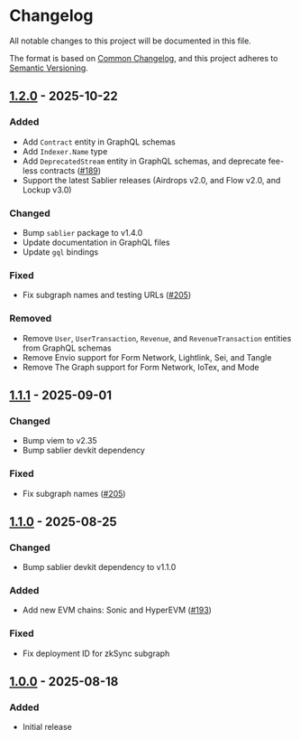 # Changelog

All notable changes to this project will be documented in this file.

The format is based on [Common Changelog](https://common-changelog.org/), and this project adheres to
[Semantic Versioning](https://semver.org/spec/v2.0.0.html).

[1.2.0]: https://github.com/sablier-labs/indexers/compare/v1.1.1...v1.2.0
[1.1.1]: https://github.com/sablier-labs/indexers/compare/v1.1.0...v1.1.1
[1.1.0]: https://github.com/sablier-labs/indexers/compare/v1.0.0...v1.1.0
[1.0.0]: https://github.com/sablier-labs/indexers/releases/tag/v1.0.0

## [1.2.0] - 2025-10-22

### Added

- Add `Contract` entity in GraphQL schemas
- Add `Indexer.Name` type
- Add `DeprecatedStream` entity in GraphQL schemas, and deprecate fee-less contracts
  ([#189](https://github.com/sablier-labs/indexers/pull/189))
- Support the latest Sablier releases (Airdrops v2.0, and Flow v2.0, and Lockup v3.0)

### Changed

- Bump `sablier` package to v1.4.0
- Update documentation in GraphQL files
- Update `gql` bindings

### Fixed

- Fix subgraph names and testing URLs ([#205](https://github.com/sablier-labs/indexers/pull/205))

### Removed

- Remove `User`, `UserTransaction`, `Revenue`, and `RevenueTransaction` entities from GraphQL schemas
- Remove Envio support for Form Network, Lightlink, Sei, and Tangle
- Remove The Graph support for Form Network, IoTex, and Mode

## [1.1.1] - 2025-09-01

### Changed

- Bump viem to v2.35
- Bump sablier devkit dependency

### Fixed

- Fix subgraph names ([#205](https://github.com/sablier-labs/indexers/pull/205))

## [1.1.0] - 2025-08-25

### Changed

- Bump sablier devkit dependency to v1.1.0

### Added

- Add new EVM chains: Sonic and HyperEVM ([#193](https://github.com/sablier-labs/indexers/pull/193))

### Fixed

- Fix deployment ID for zkSync subgraph

## [1.0.0] - 2025-08-18

### Added

- Initial release
